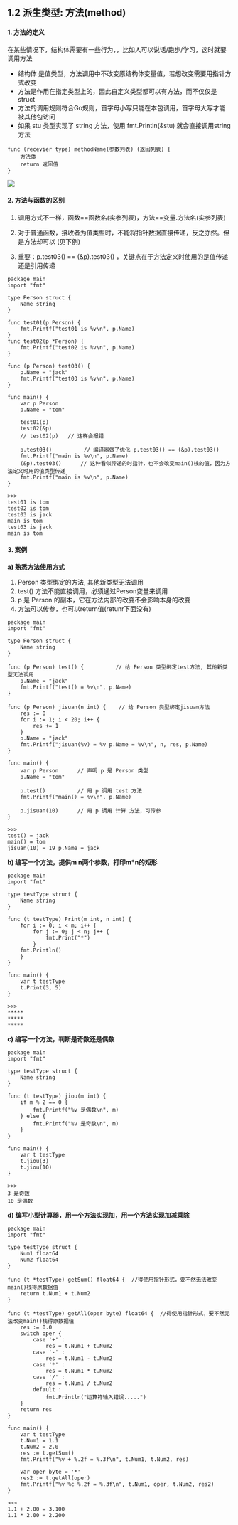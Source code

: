 ## 1.2 派生类型: 方法(method) 


#### 1. 方法的定义

在某些情况下，结构体需要有一些行为，，比如人可以说话/跑步/学习，这时就要调用方法

* 结构体 是值类型，方法调用中不改变原结构体变量值，若想改变需要用指针方式改变
* 方法是作用在指定类型上的，因此自定义类型都可以有方法，而不仅仅是struct
* 方法的调用规则符合Go规则，首字母小写只能在本包调用，首字母大写才能被其他包访问
* 如果 stu 类型实现了 string 方法，使用 fmt.Println(&stu) 就会直接调用string方法

```
func (recevier type) methodName(参数列表) (返回列表) {
    方法体
    return 返回值
}
```

![](../_static/22_02_method.png)


#### 2. 方法与函数的区别
1. 调用方式不一样，函数==函数名(实参列表)，方法==变量.方法名(实参列表)
2. 对于普通函数，接收者为值类型时，不能将指针数据直接传递，反之亦然。但是方法却可以 (见下例)

3. 重要：p.test03() == (&p).test03() ，关键点在于方法定义时使用的是值传递还是引用传递

```
package main
import "fmt"

type Person struct {
    Name string
}

func test01(p Person) {
    fmt.Printf("test01 is %v\n", p.Name)
}
func test02(p *Person) {
    fmt.Printf("test02 is %v\n", p.Name)
}

func (p Person) test03() {
    p.Name = "jack"
    fmt.Printf("test03 is %v\n", p.Name)
}

func main() {
    var p Person
    p.Name = "tom"

    test01(p) 
    test02(&p)  
    // test02(p)   // 这样会报错

    p.test03()          // 编译器做了优化 p.test03() == (&p).test03()
    fmt.Printf("main is %v\n", p.Name)
    (&p).test03()      // 这种看似传递的时指针，也不会改变main()栈的值，因为方法定义时用的值类型传递
    fmt.Printf("main is %v\n", p.Name)
}

>>>
test01 is tom
test02 is tom
test03 is jack
main is tom
test03 is jack
main is tom
```

#### 3. 案例

**a) 熟悉方法使用方式**     
1. Person 类型绑定的方法, 其他新类型无法调用
2. test() 方法不能直接调用，必须通过Person变量来调用
3. p 是 Person 的副本，它在方法内部的改变不会影响本身的改变
4. 方法可以传参，也可以return值(retunr下面没有)

```
package main
import "fmt"

type Person struct {
    Name string
}

func (p Person) test() {          // 给 Person 类型绑定test方法, 其他新类型无法调用
    p.Name = "jack"
    fmt.Printf("test() = %v\n", p.Name)
}

func (p Person) jisuan(n int) {    // 给 Person 类型绑定jisuan方法
    res := 0
    for i := 1; i < 20; i++ {
        res += 1
    }
    p.Name = "jack"
    fmt.Printf("jisuan(%v) = %v p.Name = %v\n", n, res, p.Name)
}

func main() {
    var p Person      // 声明 p 是 Person 类型
    p.Name = "tom"

    p.test()          // 用 p 调用 test 方法 
    fmt.Printf("main() = %v\n", p.Name)

    p.jisuan(10)      // 用 p 调用 计算 方法，可传参
}

>>> 
test() = jack
main() = tom
jisuan(10) = 19 p.Name = jack
```

**b) 编写一个方法，提供m n两个参数，打印m*n的矩形**
```
package main
import "fmt"

type testType struct {
    Name string
}

func (t testType) Print(m int, n int) {
    for i := 0; i < m; i++ {
        for j := 0; j < n; j++ {
            fmt.Print("*")
        } 
    fmt.Println()
    }
}

func main() {
    var t testType
    t.Print(3, 5)
}

>>>
*****
*****
*****
```


**c) 编写一个方法，判断是奇数还是偶数**
```
package main
import "fmt"

type testType struct {
    Name string
}

func (t testType) jiou(m int) {
    if m % 2 == 0 {
        fmt.Printf("%v 是偶数\n", m)
    } else {
        fmt.Printf("%v 是奇数\n", m)
    }
}

func main() {
    var t testType
    t.jiou(3)
    t.jiou(10)
}

>>>
3 是奇数
10 是偶数
```

**d) 编写小型计算器，用一个方法实现加，用一个方法实现加减乘除**
```
package main
import "fmt"

type testType struct {
    Num1 float64
    Num2 float64
}

func (t *testType) getSum() float64 {  //得使用指针形式，要不然无法改变main()栈得原数据值
    return t.Num1 + t.Num2
}

func (t *testType) getAll(oper byte) float64 {  //得使用指针形式，要不然无法改变main()栈得原数据值
    res := 0.0
    switch oper {
        case '+' :
            res = t.Num1 + t.Num2
        case '-' :
            res = t.Num1 - t.Num2
        case '*' :
            res = t.Num1 * t.Num2
        case '/' :
            res = t.Num1 / t.Num2
        default :
            fmt.Println("运算符输入错误.....")
    }
    return res
}

func main() {
    var t testType
    t.Num1 = 1.1
    t.Num2 = 2.0
    res := t.getSum()   
    fmt.Printf("%v + %.2f = %.3f\n", t.Num1, t.Num2, res)

    var oper byte = '*'
    res2 := t.getAll(oper)
    fmt.Printf("%v %c %.2f = %.3f\n", t.Num1, oper, t.Num2, res2)
}

>>>
1.1 + 2.00 = 3.100
1.1 * 2.00 = 2.200
```
